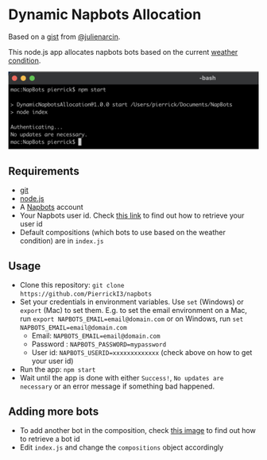 # Dynamic Napbots Allocation

Based on a [gist](https://gist.github.com/julienarcin/af2727307de2fd37d6a72973eafdbfc9) from [@julienarcin](https://gist.github.com/julienarcin).

This node.js app allocates napbots bots based on the current [weather condition](https://platform.napbots.com/crypto-weather).

![Screenshot](images/screenshot.png)

## Requirements

- [git](https://git-scm.com/)
- [node.js](https://nodejs.org/en/)
- A [Napbots](https://platform.napbots.com/) account
- Your Napbots user id. Check [this link](https://imgur.com/a/fW4I8Be) to find out how to retrieve your user id
- Default compositions (which bots to use based on the weather condition) are in `index.js`

## Usage

- Clone this repository: `git clone https://github.com/PierrickI3/napbots`
- Set your credentials in environment variables. Use `set` (Windows) or `export` (Mac) to set them. E.g. to set the email environment on a Mac, run `export NAPBOTS_EMAIL=email@domain.com` or on Windows, run `set NAPBOTS_EMAIL=email@domain.com`
  - Email: `NAPBOTS_EMAIL=email@domain.com`
  - Password : `NAPBOTS_PASSWORD=mypassword`
  - User id: `NAPBOTS_USERID=xxxxxxxxxxxxx` (check above on how to get your user id)
- Run the app: `npm start`
- Wait until the app is done with either `Success!`, `No updates are necessary` or an error message if something bad happened.

## Adding more bots

- To add another bot in the composition, check [this image](https://imgur.com/a/ayit9pR) to find out how to retrieve a bot id
- Edit `index.js` and change the `compositions` object accordingly